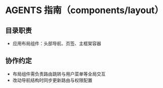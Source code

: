 # AGENTS 指南（components/layout）

## 目录职责
- 应用布局组件：头部导航、页签、主框架容器

## 协作约定
- 布局组件需负责路由跳转与用户菜单等全局交互
- 改动导航结构时同步更新路由与权限配置